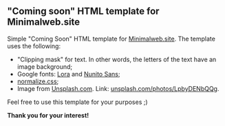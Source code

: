 ## "Coming soon" HTML template for Minimalweb.site

Simple "Coming Soon" HTML template for [Minimalweb.site](https://minimalweb.site/). The template uses the following:

- "Clipping mask" for text. In other words, the letters of the text have an image background;
- Google fonts: [Lora](https://fonts.google.com/specimen/Lora?query=Lora) and [Nunito Sans](https://fonts.google.com/specimen/Nunito+Sans?query=Nunito+Sans);
- [normalize.css](https://github.com/necolas/normalize.css);
- Image from [Unsplash.com](https://unsplash.com/). Link: [unsplash.com/photos/LpbyDENbQQg](https://unsplash.com/photos/LpbyDENbQQg).

Feel free to use this template for your purposes ;)

**Thank you for your interest!**
